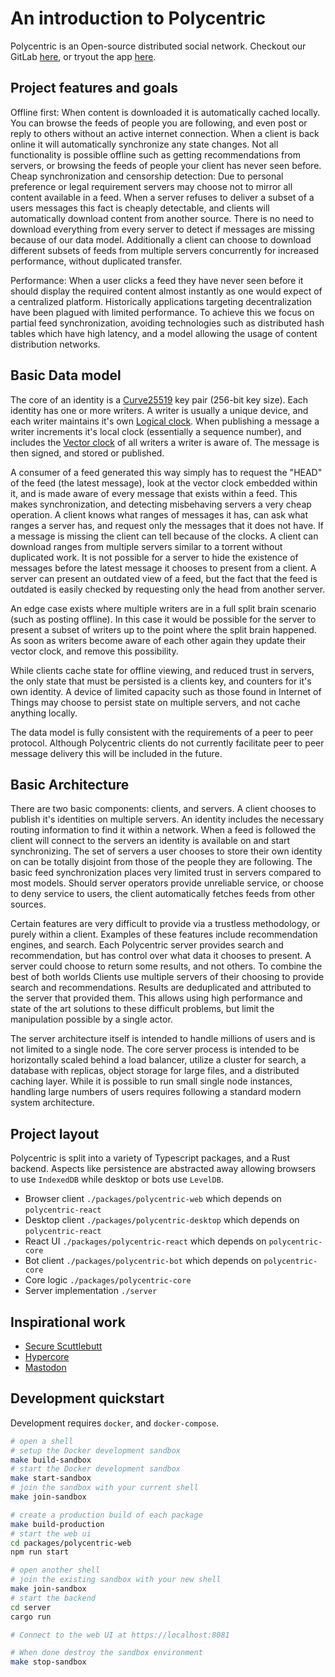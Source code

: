 # An introduction to Polycentric

Polycentric is an Open-source distributed social network. Checkout our GitLab [here](https://gitlab.futo.org/harpo/polycentric), or tryout the app [here](https://polycentric.io).

## Project features and goals

Offline first: When content is downloaded it is automatically cached locally. You can browse the feeds of people you are following, and even post or reply to others without an active internet connection. When a client is back online it will automatically synchronize any state changes. Not all functionality is possible offline such as getting recommendations from servers, or browsing the feeds of people your client has never seen before.
Cheap synchronization and censorship detection: Due to personal preference or legal requirement servers may choose not to mirror all content available in a feed. When a server refuses to deliver a subset of a users messages this fact is cheaply detectable, and clients will automatically download content from another source. There is no need to download everything from every server to detect if messages are missing because of our data model. Additionally a client can choose to download different subsets of feeds from multiple servers concurrently for increased performance, without duplicated transfer.

Performance: When a user clicks a feed they have never seen before it should display the required content almost instantly as one would expect of a centralized platform. Historically applications targeting decentralization have been plagued with limited performance. To achieve this we focus on partial feed synchronization, avoiding technologies such as distributed hash tables which have high latency, and a model allowing the usage of content distribution networks.

## Basic Data model

The core of an identity is a [Curve25519](https://en.wikipedia.org/wiki/Curve25519) key pair (256-bit key size). Each identity has one or more writers. A writer is usually a unique device, and each writer maintains it's own [Logical clock](https://en.wikipedia.org/wiki/Logical_clock). When publishing a message a writer increments it's local clock (essentially a sequence number), and includes the [Vector clock](https://en.wikipedia.org/wiki/Vector_clock) of all writers a writer is aware of. The message is then signed, and stored or published.

A consumer of a feed generated this way simply has to request the "HEAD" of the feed (the latest message), look at the vector clock embedded within it, and is made aware of every message that exists within a feed. This makes synchronization, and detecting misbehaving servers a very cheap operation. A client knows what ranges of messages it has, can ask what ranges a server has, and request only the messages that it does not have. If a message is missing the client can tell because of the clocks. A client can download ranges from multiple servers similar to a torrent without duplicated work. It is not possible for a server to hide the existence of messages before the latest message it chooses to present from a client. A server can present an outdated view of a feed, but the fact that the feed is outdated is easily checked by requesting only the head from another server.

An edge case exists where multiple writers are in a full split brain scenario (such as posting offline). In this case it would be possible for the server to present a subset of writers up to the point where the split brain happened. As soon as writers become aware of each other again they update their vector clock, and remove this possibility.

While clients cache state for offline viewing, and reduced trust in servers, the only state that must be persisted is a clients key, and counters for it's own identity. A device of limited capacity such as those found in Internet of Things may choose to persist state on multiple servers, and not cache anything locally.

The data model is fully consistent with the requirements of a peer to peer protocol. Although Polycentric clients do not currently facilitate peer to peer message delivery this will be included in the future.

## Basic Architecture

There are two basic components: clients, and servers. A client chooses to publish it's identities on multiple servers. An identity includes the necessary routing information to find it within a network. When a feed is followed the client will connect to the servers an identity is available on and start synchronizing. The set of servers a user chooses to store their own identity on can be totally disjoint from those of the people they are following. The basic feed synchronization places very limited trust in servers compared to most models. Should server operators provide unreliable service, or choose to deny service to users, the client automatically fetches feeds from other sources.

Certain features are very difficult to provide via a trustless methodology, or purely within a client. Examples of these features include recommendation engines, and search. Each Polycentric server provides search and recommendation, but has control over what data it chooses to present. A server could choose to return some results, and not others. To combine the best of both worlds Clients use multiple servers of their choosing to provide search and recommendations. Results are deduplicated and attributed to the server that provided them. This allows using high performance and state of the art solutions to these difficult problems, but limit the manipulation possible by a single actor.

The server architecture itself is intended to handle millions of users and is not limited to a single node. The core server process is intended to be horizontally scaled behind a load balancer, utilize a cluster for search, a database with replicas, object storage for large files, and a distributed caching layer. While it is possible to run small single node instances, handling large numbers of users requires following a standard modern system architecture.

## Project layout

Polycentric is split into a variety of Typescript packages, and a Rust backend. Aspects like persistence are abstracted away allowing browsers to use `IndexedDB` while desktop or bots use `LevelDB`.

- Browser client `./packages/polycentric-web` which depends on `polycentric-react`
- Desktop client `./packages/polycentric-desktop` which depends on `polycentric-react`
- React UI `./packages/polycentric-react` which depends on `polycentric-core`
- Bot client `./packages/polycentric-bot` which depends on `polycentric-core`
- Core logic `./packages/polycentric-core`
- Server implementation `./server`

## Inspirational work

* [Secure Scuttlebutt](https://scuttlebutt.nz/)
* [Hypercore](https://datproject.org/)
* [Mastodon](https://joinmastodon.org/)

## Development quickstart

Development requires `docker`, and `docker-compose`.

```bash
# open a shell
# setup the Docker development sandbox
make build-sandbox
# start the Docker development sandbox
make start-sandbox
# join the sandbox with your current shell
make join-sandbox

# create a production build of each package
make build-production
# start the web ui
cd packages/polycentric-web
npm run start

# open another shell
# join the existing sandbox with your new shell
make join-sandbox
# start the backend
cd server
cargo run

# Connect to the web UI at https://localhost:8081

# When done destroy the sandbox environment
make stop-sandbox
```
